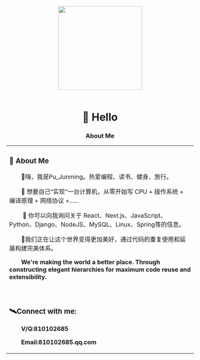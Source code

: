 

<div align="center">


  <!-- knock code pictures 敲代码的图片 -->

  <picture>
    <source media="(prefers-color-scheme: dark)" srcset="https://cdn.jsdelivr.net/gh/sun0225SUN/sun0225SUN/assets/images/coding.gif" />
    <source media="(prefers-color-scheme: light)" srcset="https://cdn.jsdelivr.net/gh/sun0225SUN/sun0225SUN/assets/images/developer.svg" height="225px" />
    <img src="https://cdn.jsdelivr.net/gh/sun0225SUN/sun0225SUN/assets/images/coding.gif" />
  </picture>

 <!-- for beauty 留个空行好看点 -->


  <div>&nbsp;</div>

# 🙋 Hello




### About Me

<table>

<tr><td>

### 🤺 About Me

<p>&emsp;&emsp;👋嗨，我是Pu_Junming。热爱编程、读书、健身、旅行。</p>
<p>&emsp;&emsp;🔭 想要自己“实现”一台计算机，从零开始写 CPU + 操作系统 + 编译原理 + 网络协议 +......</p>
<p>&emsp;&emsp; 💬 你可以向我询问关于 React、Next.js、JavaScript、Python、Django、NodeJS、MySQL、Linux、Spring等的信息。
</p>
<p>&emsp;&emsp;🌱我们正在让这个世界变得更加美好，通过代码的重复使用和延展构建完美体系。</p>
<p>&emsp;&emsp;<strong>We're making the world a better place. Through constructing elegant hierarchies for maximum code reuse and extensibility.</strong></p>


  <!-- for beauty 留个空行好看点 -->
  <div>&nbsp;</div>

</td></tr>

<tr><td>

###  🛰️Connect with me:
<p>&emsp;&emsp;<strong>V/Q:810102685</strong></p>
<p>&emsp;&emsp;<strong>Email:810102685.qq.com</strong></p>

</td></tr>



</table>
